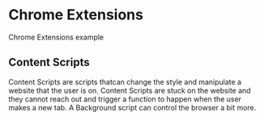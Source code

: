 # Chrome Extensions

Chrome Extensions example


## Content Scripts

Content Scripts are scripts thatcan change the style and manipulate a website that the user is on.
Content Scripts are stuck on the website and they cannot reach out and trigger a function to happen when the user makes a new tab. 
A Background script can control the browser a bit more.
